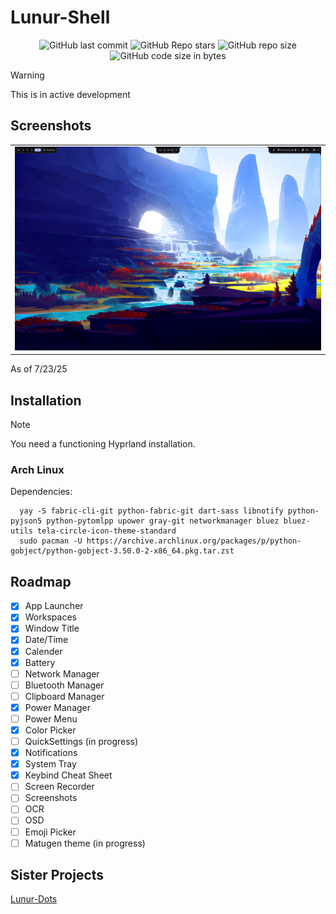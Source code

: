 # Lunur-Shell


<div align=center>
  
![GitHub last commit](https://img.shields.io/github/last-commit/dianaw353/Lunur-Shell?style=for-the-badge&labelColor=101418&color=9ccbfb)
![GitHub Repo stars](https://img.shields.io/github/stars/dianaw353/Lunur-Shell?style=for-the-badge&labelColor=101418&color=b9c8da)
![GitHub repo size](https://img.shields.io/github/repo-size/dianaw353/Lunur-Shell?style=for-the-badge&labelColor=101418&color=d3bfe6)
![GitHub code size in bytes](https://img.shields.io/github/languages/code-size/dianaw353/Lunur-Shell?style=for-the-badge&labelColor=292324&color=CBA6F7)

</div>

> [!WARNING]  
> This is in active development

## Screenshots

<table align="center">
  <tr>
    <td colspan="4"><img src="assets/screenshots/main.png"></td>
  </tr>
</table>

As of 7/23/25

## Installation

> [!NOTE]
> You need a functioning Hyprland installation.

### Arch Linux

Dependencies:
```
  yay -S fabric-cli-git python-fabric-git dart-sass libnotify python-pyjson5 python-pytomlpp upower gray-git networkmanager bluez bluez-utils tela-circle-icon-theme-standard
  sudo pacman -U https://archive.archlinux.org/packages/p/python-gobject/python-gobject-3.50.0-2-x86_64.pkg.tar.zst 
```

## Roadmap

- [x] App Launcher
- [x] Workspaces
- [x] Window Title
- [x] Date/Time
- [x] Calender
- [x] Battery
- [ ] Network Manager
- [ ] Bluetooth Manager
- [ ] Clipboard Manager
- [x] Power Manager
- [ ] Power Menu
- [x] Color Picker
- [ ] QuickSettings (in progress)
- [x] Notifications
- [x] System Tray
- [x] Keybind Cheat Sheet
- [ ] Screen Recorder
- [ ] Screenshots
- [ ] OCR
- [ ] OSD
- [ ] Emoji Picker
- [ ] Matugen theme (in progress)

## Sister Projects

[Lunur-Dots](https://github.com/dianaw353/Lunur-Dots)

